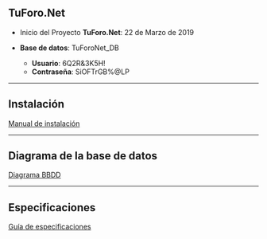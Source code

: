 ## TuForo.Net

*  Inicio del Proyecto **TuForo.Net**: 22 de Marzo de 2019  

* **Base de datos**: TuForoNet_DB  
    * **Usuario**: 6Q2R&3K5H!  
    * **Contraseña**: SiOFTrGB%@LP  
    
***

## Instalación
[Manual de instalación](https://github.com/Dencina1996/TuForo.Net/wiki/Instalaci%C3%B3n)

***

## Diagrama de la base de datos
[Diagrama BBDD](https://github.com/Dencina1996/TuForo.Net/wiki/Diagrama-BBDD)

***

## Especificaciones
[Guía de especificaciones](https://github.com/Dencina1996/TuForo.Net/wiki/Especificaciones)
